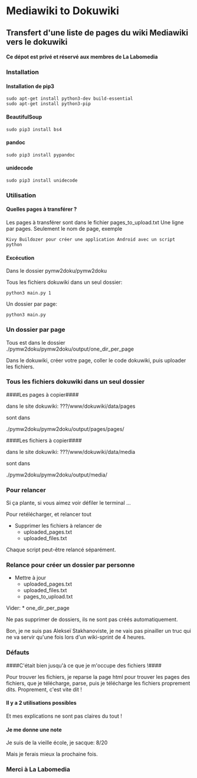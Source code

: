# Mediawiki to Dokuwiki #

## Transfert d'une liste de pages du wiki Mediawiki vers le dokuwiki ##

#### Ce dépot est privé et réservé aux membres de La Labomedia ####


### Installation ###

#### Installation de pip3
    sudo apt-get install python3-dev build-essential
    sudo apt-get install python3-pip

#### BeautifulSoup
    sudo pip3 install bs4

#### pandoc ####
    sudo pip3 install pypandoc

#### unidecode ####
    sudo pip3 install unidecode

### Utilisation ###

#### Quelles pages à transférer ?  ####
Les pages à transférer sont dans le fichier pages_to_upload.txt
Une ligne par pages.
Seulement le nom de page, exemple

    Kivy Buildozer pour créer une application Android avec un script python

#### Excécution ####
Dans le dossier pymw2doku/pymw2doku

Tous les fichiers dokuwiki dans un seul dossier:

    python3 main.py 1


Un dossier par page:

    python3 main.py


### Un dossier par page ###
Tous est dans le dossier ./pymw2doku/pymw2doku/output/one_dir_per_page

Dans le dokuwiki, créer votre page, coller le code dokuwiki,
puis uploader les fichiers.


### Tous les fichiers dokuwiki dans un seul dossier ###
####Les pages à copier####

dans le site dokuwiki: ???/www/dokuwiki/data/pages

sont dans

./pymw2doku/pymw2doku/output/pages/pages/

####Les fichiers à copier####

dans le site dokuwiki: ???/www/dokuwiki/data/media

sont dans

./pymw2doku/pymw2doku/output/media/

### Pour relancer ###
Si ça plante, si vous aimez voir défiler le terminal ...

Pour  retélécharger, et relancer tout

* Supprimer les fichiers à relancer de
    * uploaded_pages.txt
    * uploaded_files.txt

Chaque script peut-être relancé séparément.

### Relance pour créer un dossier par personne  ###

* Mettre à jour
    * uploaded_pages.txt
    * uploaded_files.txt
    * pages_to_upload.txt

Vider:
    * one_dir_per_page

Ne pas supprimer de dossiers, ils ne sont pas créés automatiquement.

Bon, je ne suis pas Alekseï Stakhanoviste, je ne vais pas pinailler un truc qui ne va servir qu'une fois lors d'un wiki-sprint de 4 heures.

### Défauts ###
####C'était bien jusqu'à ce que je m'occupe des fichiers !####

Pour trouver les fichiers, je reparse la page html pour trouver les pages des fichiers, que je télécharge, parse, puis je télécharge les fichiers proprement dits.
Proprement, c'est vite dit !

#### Il y a 2 utilisations possibles ####
Et mes explications ne sont pas claires du tout !

#### Je me donne une note ####
Je suis de la vieille école, je sacque: 8/20

Mais je ferais mieux la prochaine fois.

### Merci à La Labomedia ###
